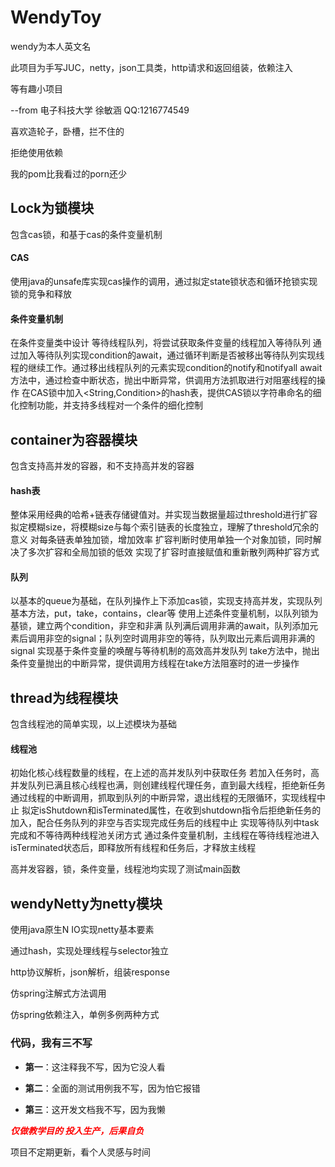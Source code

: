# WendyToy

wendy为本人英文名

此项目为手写JUC，netty，json工具类，http请求和返回组装，依赖注入

等有趣小项目


--from 电子科技大学 徐敏涵 QQ:1216774549

喜欢造轮子，卧槽，拦不住的

拒绝使用依赖

我的pom比我看过的porn还少

## Lock为锁模块
包含cas锁，和基于cas的条件变量机制

#### CAS
使用java的unsafe库实现cas操作的调用，通过拟定state锁状态和循环抢锁实现锁的竞争和释放

#### 条件变量机制

在条件变量类中设计 等待线程队列，将尝试获取条件变量的线程加入等待队列
通过加入等待队列实现condition的await，通过循环判断是否被移出等待队列实现线程的继续工作。通过移出线程队列的元素实现condition的notify和notifyall
await方法中，通过检查中断状态，抛出中断异常，供调用方法抓取进行对阻塞线程的操作
在CAS锁中加入<String,Condition>的hash表，提供CAS锁以字符串命名的细化控制功能，并支持多线程对一个条件的细化控制

## container为容器模块
包含支持高并发的容器，和不支持高并发的容器

#### hash表
整体采用经典的哈希+链表存储键值对。并实现当数据量超过threshold进行扩容
拟定模糊size，将模糊size与每个索引链表的长度独立，理解了threshold冗余的意义
对每条链表单独加锁，增加效率
扩容判断时使用单独一个对象加锁，同时解决了多次扩容和全局加锁的低效
实现了扩容时直接赋值和重新散列两种扩容方式

#### 队列
以基本的queue为基础，在队列操作上下添加cas锁，实现支持高并发，实现队列基本方法，put，take，contains，clear等
使用上述条件变量机制，以队列锁为基锁，建立两个condition，非空和非满
队列满后调用非满的await，队列添加元素后调用非空的signal；队列空时调用非空的等待，队列取出元素后调用非满的signal
实现基于条件变量的唤醒与等待机制的高效高并发队列
take方法中，抛出条件变量抛出的中断异常，提供调用方线程在take方法阻塞时的进一步操作

## thread为线程模块
包含线程池的简单实现，以上述模块为基础

#### 线程池
初始化核心线程数量的线程，在上述的高并发队列中获取任务
若加入任务时，高并发队列已满且核心线程也满，则创建线程代理任务，直到最大线程，拒绝新任务
通过线程的中断调用，抓取到队列的中断异常，退出线程的无限循环，实现线程中止
拟定isShutdown和isTerminated属性，在收到shutdown指令后拒绝新任务的加入，配合任务队列的非空与否实现完成任务后的线程中止
实现等待队列中task完成和不等待两种线程池关闭方式
通过条件变量机制，主线程在等待线程池进入isTerminated状态后，即释放所有线程和任务后，才释放主线程


高并发容器，锁，条件变量，线程池均实现了测试main函数

## wendyNetty为netty模块
使用java原生N IO实现netty基本要素

通过hash，实现处理线程与selector独立

http协议解析，json解析，组装response

仿spring注解式方法调用

仿spring依赖注入，单例多例两种方式


### 代码，我有三不写

- **第一**：这注释我不写，因为它没人看

- **第二**：全面的测试用例我不写，因为怕它报错

- **第三**：这开发文档我不写，因为我懒

<span style="color: red;">***仅做教学目的 投入生产，后果自负***</span>

项目不定期更新，看个人灵感与时间
